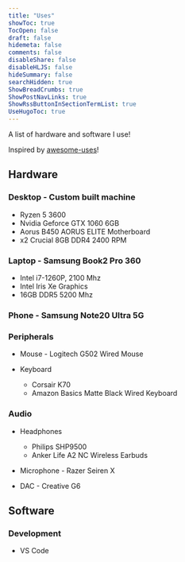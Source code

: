 ```yaml
---
title: "Uses"
showToc: true
TocOpen: false
draft: false
hidemeta: false
comments: false
disableShare: false
disableHLJS: false
hideSummary: false
searchHidden: true
ShowBreadCrumbs: true
ShowPostNavLinks: true
ShowRssButtonInSectionTermList: true
UseHugoToc: true
---
```


A list of hardware and software I use! 

Inspired by [awesome-uses](https://uses.tech/)!

## Hardware 

### Desktop - Custom built machine
  - Ryzen 5 3600
  - Nvidia Geforce GTX 1060 6GB
  - Aorus B450 AORUS ELITE Motherboard
  - x2 Crucial 8GB DDR4 2400 RPM

### Laptop - Samsung Book2 Pro 360
  - Intel i7-1260P, 2100 Mhz
  - Intel Iris Xe Graphics
  - 16GB DDR5 5200 Mhz

### Phone - Samsung Note20 Ultra 5G

### Peripherals
- Mouse - Logitech G502 Wired Mouse
  
- Keyboard
  - Corsair K70
  - Amazon Basics Matte Black Wired Keyboard

### Audio
- Headphones
  - Philips SHP9500
  - Anker Life A2 NC Wireless Earbuds
  
- Microphone - Razer Seiren X

- DAC - Creative G6 

## Software

### Development
  - VS Code